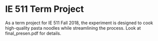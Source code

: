 # IE 511 Term Project

As a term project for IE 511 Fall 2018, the experiment is designed to cook high-quality pasta noodles while streamlining the process. Look at final_presen.pdf for details.
